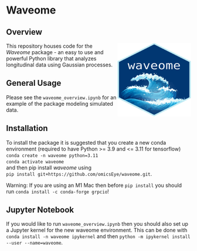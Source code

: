 # Waveome

<!-- ![waveome logo](./figures/hex-waveome.png) -->
<!-- <img src="./figures/hex-waveome.png" width="200" height="200"> -->

## Overview
<img style="float: right;" width="200" height="200" src="./figures/hex-waveome.png">

This repository houses code for the _Waveome_ package - an easy to use and powerful Python library that analyzes longitudinal data using Gaussian processes. 

## General Usage
Please see the `waveome_overview.ipynb` for an example of the package modeling simulated data.

## Installation
To install the package it is suggested that you create a new conda environment (required to have Python >= 3.9 and <= 3.11 for tensorflow)   
`conda create -n waveome python=3.11`   
`conda activate waveome`   
and then pip install _waveome_ using    
`pip install git+https://github.com/omicsEye/waveome.git`.

Warning: If you are using an M1 Mac then before `pip install` you should run `conda install -c conda-forge grpcio`!

## Jupyter Notebook
If you would like to run `waveome_overview.ipynb` then you should also set up a Jupyter kernel for the new waveome environment. This can be done with `conda install -n waveome ipykernel` and then `python -m ipykernel install --user --name=waveome`.